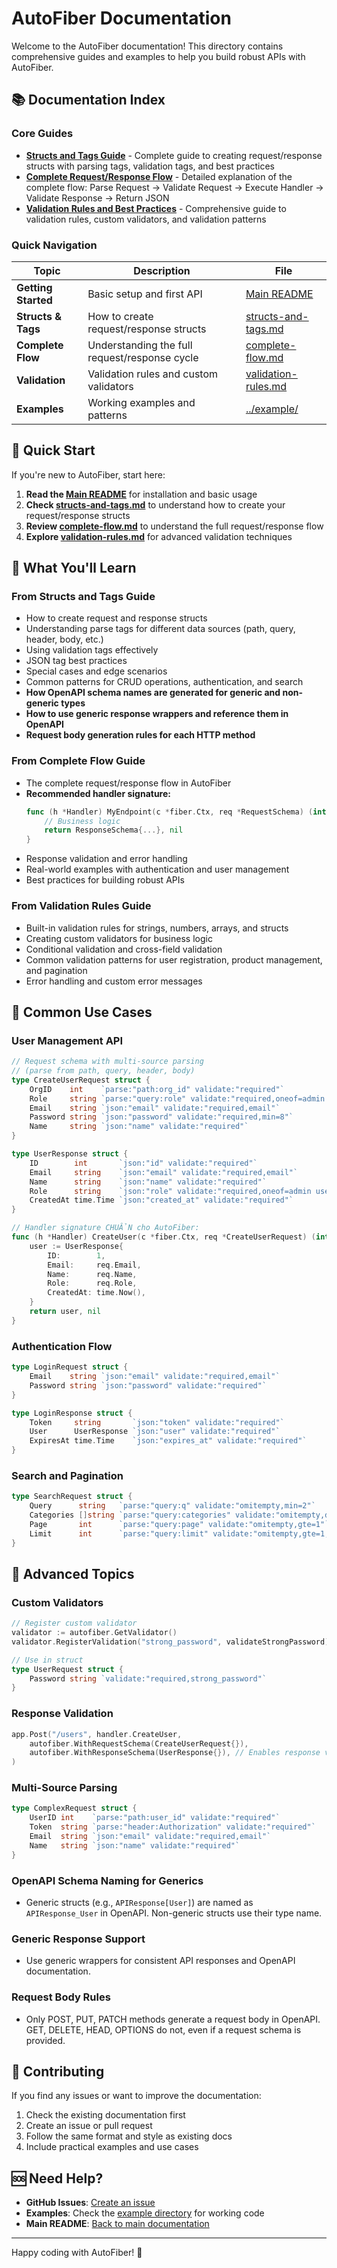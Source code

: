 # AutoFiber Documentation

Welcome to the AutoFiber documentation! This directory contains comprehensive guides and examples to help you build robust APIs with AutoFiber.

## 📚 Documentation Index

### Core Guides

- **[Structs and Tags Guide](structs-and-tags.md)** - Complete guide to creating request/response structs with parsing tags, validation tags, and best practices
- **[Complete Request/Response Flow](complete-flow.md)** - Detailed explanation of the complete flow: Parse Request → Validate Request → Execute Handler → Validate Response → Return JSON
- **[Validation Rules and Best Practices](validation-rules.md)** - Comprehensive guide to validation rules, custom validators, and validation patterns

### Quick Navigation

| Topic               | Description                                   | File                                       |
| ------------------- | --------------------------------------------- | ------------------------------------------ |
| **Getting Started** | Basic setup and first API                     | [Main README](../README.md)                |
| **Structs & Tags**  | How to create request/response structs        | [structs-and-tags.md](structs-and-tags.md) |
| **Complete Flow**   | Understanding the full request/response cycle | [complete-flow.md](complete-flow.md)       |
| **Validation**      | Validation rules and custom validators        | [validation-rules.md](validation-rules.md) |
| **Examples**        | Working examples and patterns                 | [../example/](../example/)                 |

## 🚀 Quick Start

If you're new to AutoFiber, start here:

1. **Read the [Main README](../README.md)** for installation and basic usage
2. **Check [structs-and-tags.md](structs-and-tags.md)** to understand how to create your request/response structs
3. **Review [complete-flow.md](complete-flow.md)** to understand the full request/response flow
4. **Explore [validation-rules.md](validation-rules.md)** for advanced validation techniques

## 📖 What You'll Learn

### From Structs and Tags Guide

- How to create request and response structs
- Understanding parse tags for different data sources (path, query, header, body, etc.)
- Using validation tags effectively
- JSON tag best practices
- Special cases and edge scenarios
- Common patterns for CRUD operations, authentication, and search
- **How OpenAPI schema names are generated for generic and non-generic types**
- **How to use generic response wrappers and reference them in OpenAPI**
- **Request body generation rules for each HTTP method**

### From Complete Flow Guide

- The complete request/response flow in AutoFiber
- **Recommended handler signature:**
  ```go
  func (h *Handler) MyEndpoint(c *fiber.Ctx, req *RequestSchema) (interface{}, error) {
      // Business logic
      return ResponseSchema{...}, nil
  }
  ```
- Response validation and error handling
- Real-world examples with authentication and user management
- Best practices for building robust APIs

### From Validation Rules Guide

- Built-in validation rules for strings, numbers, arrays, and structs
- Creating custom validators for business logic
- Conditional validation and cross-field validation
- Common validation patterns for user registration, product management, and pagination
- Error handling and custom error messages

## 🎯 Common Use Cases

### User Management API

```go
// Request schema with multi-source parsing
// (parse from path, query, header, body)
type CreateUserRequest struct {
    OrgID    int    `parse:"path:org_id" validate:"required"`
    Role     string `parse:"query:role" validate:"required,oneof=admin user"`
    Email    string `json:"email" validate:"required,email"`
    Password string `json:"password" validate:"required,min=8"`
    Name     string `json:"name" validate:"required"`
}

type UserResponse struct {
    ID        int       `json:"id" validate:"required"`
    Email     string    `json:"email" validate:"required,email"`
    Name      string    `json:"name" validate:"required"`
    Role      string    `json:"role" validate:"required,oneof=admin user"`
    CreatedAt time.Time `json:"created_at" validate:"required"`
}

// Handler signature CHUẨN cho AutoFiber:
func (h *Handler) CreateUser(c *fiber.Ctx, req *CreateUserRequest) (interface{}, error) {
    user := UserResponse{
        ID:        1,
        Email:     req.Email,
        Name:      req.Name,
        Role:      req.Role,
        CreatedAt: time.Now(),
    }
    return user, nil
}
```

### Authentication Flow

```go
type LoginRequest struct {
    Email    string `json:"email" validate:"required,email"`
    Password string `json:"password" validate:"required"`
}

type LoginResponse struct {
    Token     string       `json:"token" validate:"required"`
    User      UserResponse `json:"user" validate:"required"`
    ExpiresAt time.Time    `json:"expires_at" validate:"required"`
}
```

### Search and Pagination

```go
type SearchRequest struct {
    Query      string   `parse:"query:q" validate:"omitempty,min=2"`
    Categories []string `parse:"query:categories" validate:"omitempty,dive,oneof=tech sports news"`
    Page       int      `parse:"query:page" validate:"omitempty,gte=1"`
    Limit      int      `parse:"query:limit" validate:"omitempty,gte=1,lte=100"`
}
```

## 🔧 Advanced Topics

### Custom Validators

```go
// Register custom validator
validator := autofiber.GetValidator()
validator.RegisterValidation("strong_password", validateStrongPassword)

// Use in struct
type UserRequest struct {
    Password string `validate:"required,strong_password"`
}
```

### Response Validation

```go
app.Post("/users", handler.CreateUser,
    autofiber.WithRequestSchema(CreateUserRequest{}),
    autofiber.WithResponseSchema(UserResponse{}), // Enables response validation
)
```

### Multi-Source Parsing

```go
type ComplexRequest struct {
    UserID int    `parse:"path:user_id" validate:"required"`
    Token  string `parse:"header:Authorization" validate:"required"`
    Email  string `json:"email" validate:"required,email"`
    Name   string `json:"name" validate:"required"`
}
```

### OpenAPI Schema Naming for Generics

- Generic structs (e.g., `APIResponse[User]`) are named as `APIResponse_User` in OpenAPI. Non-generic structs use their type name.

### Generic Response Support

- Use generic wrappers for consistent API responses and OpenAPI documentation.

### Request Body Rules

- Only POST, PUT, PATCH methods generate a request body in OpenAPI. GET, DELETE, HEAD, OPTIONS do not, even if a request schema is provided.

## 📝 Contributing

If you find any issues or want to improve the documentation:

1. Check the existing documentation first
2. Create an issue or pull request
3. Follow the same format and style as existing docs
4. Include practical examples and use cases

## 🆘 Need Help?

- **GitHub Issues**: [Create an issue](https://github.com/vuongtlt13/auto-fiber/issues)
- **Examples**: Check the [example directory](../example/) for working code
- **Main README**: [Back to main documentation](../README.md)

---

Happy coding with AutoFiber! 🚀

